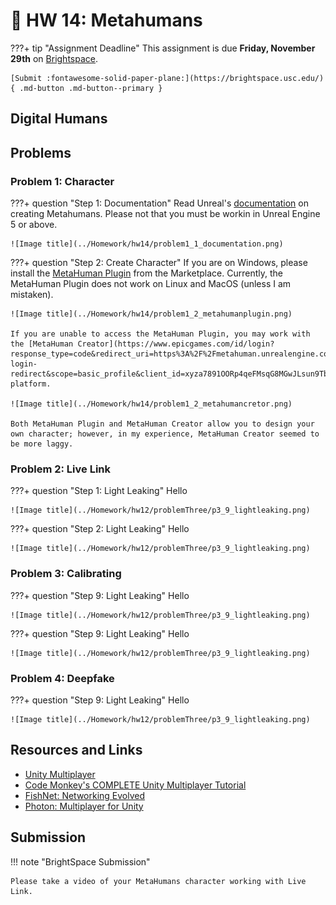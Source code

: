 # 👼 HW 14: Metahumans
???+ tip "Assignment Deadline"
    This assignment is due **Friday, November 29th** on [Brightspace](https://brightspace.usc.edu/).

    [Submit :fontawesome-solid-paper-plane:](https://brightspace.usc.edu/){ .md-button .md-button--primary }

## Digital Humans

## Problems

### Problem 1: Character

???+ question "Step 1: Documentation"
    Read Unreal's [documentation](https://dev.epicgames.com/documentation/en-us/metahuman/creating-a-metahuman-in-metahuman-creator) on creating Metahumans. Please not that you must be workin in Unreal Engine 5 or above. 

    ![Image title](../Homework/hw14/problem1_1_documentation.png)

???+ question "Step 2: Create Character"
    If you are on Windows, please install the [MetaHuman Plugin](https://www.fab.com/listings/055a6486-ad17-4590-aa1e-261d47f7f041) from the Marketplace. Currently, the MetaHuman Plugin does not work on Linux and MacOS (unless I am mistaken). 

    ![Image title](../Homework/hw14/problem1_2_metahumanplugin.png)

    If you are unable to access the MetaHuman Plugin, you may work with the [MetaHuman Creator](https://www.epicgames.com/id/login?response_type=code&redirect_uri=https%3A%2F%2Fmetahuman.unrealengine.com%2Feos-login-redirect&scope=basic_profile&client_id=xyza7891OORp4qeFMsqG8MGwJLsun9Tb) platform. 

    ![Image title](../Homework/hw14/problem1_2_metahumancretor.png)

    Both MetaHuman Plugin and MetaHuman Creator allow you to design your own character; however, in my experience, MetaHuman Creator seemed to be more laggy.

### Problem 2: Live Link

???+ question "Step 1: Light Leaking"
    Hello

    ![Image title](../Homework/hw12/problemThree/p3_9_lightleaking.png)

???+ question "Step 2: Light Leaking"
    Hello

    ![Image title](../Homework/hw12/problemThree/p3_9_lightleaking.png)

### Problem 3: Calibrating
???+ question "Step 9: Light Leaking"
    Hello

    ![Image title](../Homework/hw12/problemThree/p3_9_lightleaking.png)

???+ question "Step 9: Light Leaking"
    Hello

    ![Image title](../Homework/hw12/problemThree/p3_9_lightleaking.png)

### Problem 4: Deepfake

???+ question "Step 9: Light Leaking"
    Hello

    ![Image title](../Homework/hw12/problemThree/p3_9_lightleaking.png)

## Resources and Links
* [Unity Multiplayer](https://docs-multiplayer.unity3d.com/)
* [Code Monkey's COMPLETE Unity Multiplayer Tutorial](https://www.youtube.com/watch?v=3yuBOB3VrCk&t=197s)
* [FishNet: Networking Evolved](https://fish-networking.gitbook.io/docs)
* [Photon: Multiplayer for Unity](https://www.photonengine.com/pun#)

## Submission

!!! note "BrightSpace Submission"

    Please take a video of your MetaHumans character working with Live Link.

